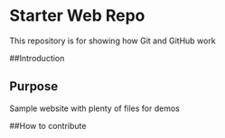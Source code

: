 # Starter Web Repo

This repository is for showing how Git and GitHub work


##Introduction

## Purpose

Sample website with plenty of files for demos

##How to contribute
